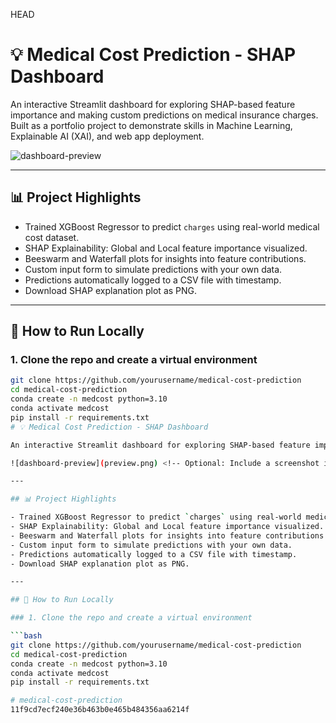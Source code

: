  HEAD
# 💡 Medical Cost Prediction - SHAP Dashboard

An interactive Streamlit dashboard for exploring SHAP-based feature importance and making custom predictions on medical insurance charges. Built as a portfolio project to demonstrate skills in Machine Learning, Explainable AI (XAI), and web app deployment.

![dashboard-preview](preview.png) <!-- Optional: Include a screenshot if available -->

---

## 📊 Project Highlights

- Trained XGBoost Regressor to predict `charges` using real-world medical cost dataset.
- SHAP Explainability: Global and Local feature importance visualized.
- Beeswarm and Waterfall plots for insights into feature contributions.
- Custom input form to simulate predictions with your own data.
- Predictions automatically logged to a CSV file with timestamp.
- Download SHAP explanation plot as PNG.

---

## 🚀 How to Run Locally

### 1. Clone the repo and create a virtual environment

```bash
git clone https://github.com/yourusername/medical-cost-prediction
cd medical-cost-prediction
conda create -n medcost python=3.10
conda activate medcost
pip install -r requirements.txt
# 💡 Medical Cost Prediction - SHAP Dashboard

An interactive Streamlit dashboard for exploring SHAP-based feature importance and making custom predictions on medical insurance charges. Built as a portfolio project to demonstrate skills in Machine Learning, Explainable AI (XAI), and web app deployment.

![dashboard-preview](preview.png) <!-- Optional: Include a screenshot if available -->

---

## 📊 Project Highlights

- Trained XGBoost Regressor to predict `charges` using real-world medical cost dataset.
- SHAP Explainability: Global and Local feature importance visualized.
- Beeswarm and Waterfall plots for insights into feature contributions.
- Custom input form to simulate predictions with your own data.
- Predictions automatically logged to a CSV file with timestamp.
- Download SHAP explanation plot as PNG.

---

## 🚀 How to Run Locally

### 1. Clone the repo and create a virtual environment

```bash
git clone https://github.com/yourusername/medical-cost-prediction
cd medical-cost-prediction
conda create -n medcost python=3.10
conda activate medcost
pip install -r requirements.txt

# medical-cost-prediction
11f9cd7ecf240e36b463b0e465b484356aa6214f
